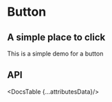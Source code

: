 <script>
  import Prism from 'docs/src/components/prism/Prism.svelte'
  import Button from '@/components/Button.svelte';

  import Base from './base.demo.svelte'
  import BaseCode from './base.demo.txt'

  import DocsTable from 'docs/src/components/DocsTable.svelte'
  const attributesData = {
    title: 'Attributes',
    columns: ['Property', 'Description', 'Type', 'Default'],
    data: [
      {
        property: 'color',
        description: 'the color',
        type: 'String',
        default: 'white'
      },
      {
        property: 'size',
        description: 'The main size',
        type: 'Number',
        default: '10'
      },
      {
        property: 'round',
        description: 'If the button is round',
        type: 'Boolean',
        default: 'false'
      },
      {
        property: 'clickHandler',
        description: 'Function to call on click',
        type: 'Function',
        default: ''
      }
    ]
  }
</script>
# Button

## A simple place to click

This is a simple demo for a button

<Base />
<Prism language="html" source="{BaseCode}"/>

## API
<DocsTable {...attributesData}/>
